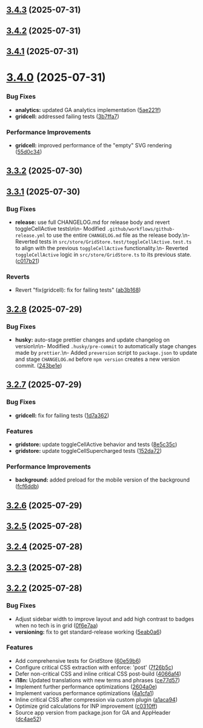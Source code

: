 ## [3.4.3](https://github.com/jbelew/nms_optimizer-web/compare/v3.4.2...v3.4.3) (2025-07-31)



## [3.4.2](https://github.com/jbelew/nms_optimizer-web/compare/v3.4.1...v3.4.2) (2025-07-31)



## [3.4.1](https://github.com/jbelew/nms_optimizer-web/compare/v3.4.0...v3.4.1) (2025-07-31)



# [3.4.0](https://github.com/jbelew/nms_optimizer-web/compare/v3.3.2...v3.4.0) (2025-07-31)


### Bug Fixes

* **analytics:** updated GA analytics implementation ([5ae221f](https://github.com/jbelew/nms_optimizer-web/commit/5ae221f15f2a57d8ef44bbcbfc0f9eecada2448c))
* **gridcell:** addressed failing tests ([3b7ffa7](https://github.com/jbelew/nms_optimizer-web/commit/3b7ffa7fd5fcd73bea2876de298e520a51ae2682))


### Performance Improvements

* **gridcell:** improved performance of the "empty" SVG rendering ([55d0c34](https://github.com/jbelew/nms_optimizer-web/commit/55d0c34429398e337654bbaedfcde4e3529bcd2f))



## [3.3.2](https://github.com/jbelew/nms_optimizer-web/compare/v3.3.1...v3.3.2) (2025-07-30)



## [3.3.1](https://github.com/jbelew/nms_optimizer-web/compare/v3.2.8...v3.3.1) (2025-07-30)


### Bug Fixes

* **release:** use full CHANGELOG.md for release body and revert toggleCellActive tests\n\n- Modified `.github/workflows/github-release.yml` to use the entire `CHANGELOG.md` file as the release body.\n- Reverted tests in `src/store/GridStore.test/toggleCellActive.test.ts` to align with the previous `toggleCellActive` functionality.\n- Reverted `toggleCellActive` logic in `src/store/GridStore.ts` to its previous state. ([c017b21](https://github.com/jbelew/nms_optimizer-web/commit/c017b219ca161b14000611d8de07c24dea7a83bd))


### Reverts

* Revert "fix(gridcell): fix for failing tests" ([ab3b168](https://github.com/jbelew/nms_optimizer-web/commit/ab3b168ccd3e508a72d3e560d6e197a1dabc8033))



## [3.2.8](https://github.com/jbelew/nms_optimizer-web/compare/v3.2.7...v3.2.8) (2025-07-29)


### Bug Fixes

* **husky:** auto-stage prettier changes and update changelog on version\n\n- Modified `.husky/pre-commit` to automatically stage changes made by `prettier`.\n- Added `preversion` script to `package.json` to update and stage `CHANGELOG.md` before `npm version` creates a new version commit. ([243be1e](https://github.com/jbelew/nms_optimizer-web/commit/243be1e88c0f7c475a591c0c0d74dfd033bc44b3))



## [3.2.7](https://github.com/jbelew/nms_optimizer-web/compare/v3.2.6...v3.2.7) (2025-07-29)


### Bug Fixes

* **gridcell:** fix for failing tests ([1d7a362](https://github.com/jbelew/nms_optimizer-web/commit/1d7a362faf56f34329625d4a2838ee8acd94d8c6))


### Features

* **gridstore:** update toggleCellActive behavior and tests ([8e5c35c](https://github.com/jbelew/nms_optimizer-web/commit/8e5c35c45e31b471d11ae885b77e837cba88ace1))
* **gridstore:** update toggleCellSupercharged tests ([152da72](https://github.com/jbelew/nms_optimizer-web/commit/152da729629c9277170cb0be155f486ff0443b4e))


### Performance Improvements

* **background:** added preload for the mobile version of the background ([fcf6ddb](https://github.com/jbelew/nms_optimizer-web/commit/fcf6ddb9c0fca6ef205fd5c1ab4450ede71fa95e))



## [3.2.6](https://github.com/jbelew/nms_optimizer-web/compare/v3.2.5...v3.2.6) (2025-07-29)



## [3.2.5](https://github.com/jbelew/nms_optimizer-web/compare/v3.2.4...v3.2.5) (2025-07-28)



## [3.2.4](https://github.com/jbelew/nms_optimizer-web/compare/v3.2.3...v3.2.4) (2025-07-28)



## [3.2.3](https://github.com/jbelew/nms_optimizer-web/compare/v3.2.2...v3.2.3) (2025-07-28)



## [3.2.2](https://github.com/jbelew/nms_optimizer-web/compare/60e59b69cfac62c0c4539fcf453b263148213800...v3.2.2) (2025-07-28)


### Bug Fixes

* Adjust sidebar width to improve layout and add high contrast to badges when no tech is in grid ([0f6e7aa](https://github.com/jbelew/nms_optimizer-web/commit/0f6e7aa43751fe8a54a5657c6eed2dfd550ac1ae))
* **versioning:** fix to get standard-release working ([5eab0a6](https://github.com/jbelew/nms_optimizer-web/commit/5eab0a6221667ab46b76aefb4fe7fc09c2db6e33))


### Features

* Add comprehensive tests for GridStore ([60e59b6](https://github.com/jbelew/nms_optimizer-web/commit/60e59b69cfac62c0c4539fcf453b263148213800))
* Configure critical CSS extraction with enforce: 'post' ([7f26b5c](https://github.com/jbelew/nms_optimizer-web/commit/7f26b5c288338c358a5e1fff28836ceee2786af5))
* Defer non-critical CSS and inline critical CSS post-build ([4066af4](https://github.com/jbelew/nms_optimizer-web/commit/4066af47f94807d67dc1f00329f3db039e431d23))
* **i18n:** Updated translations with new terms and phrases ([ce77d57](https://github.com/jbelew/nms_optimizer-web/commit/ce77d57dc8950827548ec4fcfc82aadb81e0672d))
* Implement further performance optimizations ([2604a0e](https://github.com/jbelew/nms_optimizer-web/commit/2604a0ea231f117ec9207b1a55f70f8aa6de797a))
* Implement various performance optimizations ([4a1cfa1](https://github.com/jbelew/nms_optimizer-web/commit/4a1cfa10e5bd4f606832b52e39c5bdf457cfbe90))
* Inline critical CSS after compression via custom plugin ([a1aca94](https://github.com/jbelew/nms_optimizer-web/commit/a1aca94b343447c82f2945ee2eaaa0d0f870b2a2))
* Optimize grid calculations for INP improvement ([c0310ff](https://github.com/jbelew/nms_optimizer-web/commit/c0310ffa00dfc056696f6ebae934be0a1e7250a7))
* Source app version from package.json for GA and AppHeader ([dc4ae52](https://github.com/jbelew/nms_optimizer-web/commit/dc4ae527d93f87908f49259ac9836b48eec0924c))



